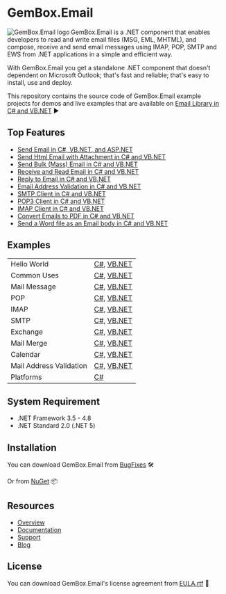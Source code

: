 # GemBox.Email

<img src="https://www.gemboxsoftware.com/images/NugetGbe.png" alt="GemBox.Email logo" align="left" />

GemBox.Email is a .NET component that enables developers to read and write email files (MSG, EML, MHTML), and compose, receive and send email messages using IMAP, POP, SMTP and EWS from .NET applications in a simple and efficient way.

With GemBox.Email you get a standalone .NET component that doesn't dependent on Microsoft Outlook; that's fast and reliable; that's easy to install, use and deploy.

This repository contains the source code of GemBox.Email example projects for demos and live examples that are available on [Email Library in C# and VB.NET](https://www.gemboxsoftware.com/email/examples/c-sharp-vb-net-email-library/201) ▶

## Top Features

* [Send Email in C#, VB.NET, and ASP.NET](https://www.gemboxsoftware.com/email/examples/send-email-c-sharp-vb-asp-net/101)
* [Send Html Email with Attachment in C# and VB.NET](https://www.gemboxsoftware.com/email/examples/send-html-email-with-attachment-c-sharp-vb-net/603)
* [Send Bulk (Mass) Email in C# and VB.NET](https://www.gemboxsoftware.com/email/examples/c-sharp-send-bulk-email/804)
* [Receive and Read Email in C# and VB.NET](https://www.gemboxsoftware.com/email/examples/receive-read-email-c-sharp-vb/102)
* [Reply to Email in C# and VB.NET](https://www.gemboxsoftware.com/email/examples/reply-email-c-sharp-vb-net/103)
* [Email Address Validation in C# and VB.NET](https://www.gemboxsoftware.com/email/examples/c-sharp-validate-email/401)
* [SMTP Client in C# and VB.NET](https://www.gemboxsoftware.com/email/examples/c-sharp-smtp-client/801)
* [POP3 Client in C# and VB.NET](https://www.gemboxsoftware.com/email/examples/c-sharp-pop3-client/701)
* [IMAP Client in C# and VB.NET](https://www.gemboxsoftware.com/email/examples/c-sharp-imap-client/301)
* [Convert Emails to PDF in C# and VB.NET](https://www.gemboxsoftware.com/email/examples/c-sharp-convert-email-to-pdf/107)
* [Send a Word file as an Email body in C# and VB.NET](https://www.gemboxsoftware.com/email/examples/c-sharp-send-word-as-email/108)

## Examples

| | |
| --- | --- |
| Hello World | [C#](https://github.com/GemBoxLtd/GemBox.Email.Examples/tree/master/C%23/Hello%20World), [VB.NET](https://github.com/GemBoxLtd/GemBox.Email.Examples/tree/master/VB.NET/Hello%20World) |
| Common Uses | [C#](https://github.com/GemBoxLtd/GemBox.Email.Examples/tree/master/C%23/Common%20Uses), [VB.NET](https://github.com/GemBoxLtd/GemBox.Email.Examples/tree/master/VB.NET/Common%20Uses) |
| Mail Message | [C#](https://github.com/GemBoxLtd/GemBox.Email.Examples/tree/master/C%23/Mail%20Message), [VB.NET](https://github.com/GemBoxLtd/GemBox.Email.Examples/tree/master/VB.NET/Mail%20Message) |
| POP | [C#](https://github.com/GemBoxLtd/GemBox.Email.Examples/tree/master/C%23/POP), [VB.NET](https://github.com/GemBoxLtd/GemBox.Email.Examples/tree/master/VB.NET/POP) |
| IMAP | [C#](https://github.com/GemBoxLtd/GemBox.Email.Examples/tree/master/C%23/IMAP), [VB.NET](https://github.com/GemBoxLtd/GemBox.Email.Examples/tree/master/VB.NET/IMAP) |
| SMTP | [C#](https://github.com/GemBoxLtd/GemBox.Email.Examples/tree/master/C%23/SMTP), [VB.NET](https://github.com/GemBoxLtd/GemBox.Email.Examples/tree/master/VB.NET/SMTP) |
| Exchange | [C#](https://github.com/GemBoxLtd/GemBox.Email.Examples/tree/master/C%23/Exchange), [VB.NET](https://github.com/GemBoxLtd/GemBox.Email.Examples/tree/master/VB.NET/Exchange) |
| Mail Merge | [C#](https://github.com/GemBoxLtd/GemBox.Email.Examples/tree/master/C%23/Mail%20Merge), [VB.NET](https://github.com/GemBoxLtd/GemBox.Email.Examples/tree/master/VB.NET/Mail%20Merge) |
| Calendar | [C#](https://github.com/GemBoxLtd/GemBox.Email.Examples/tree/master/C%23/Calendar), [VB.NET](https://github.com/GemBoxLtd/GemBox.Email.Examples/tree/master/VB.NET/Calendar) |
| Mail Address Validation | [C#](https://github.com/GemBoxLtd/GemBox.Email.Examples/tree/master/C%23/Mail%20Address%20Validation), [VB.NET](https://github.com/GemBoxLtd/GemBox.Email.Examples/tree/master/VB.NET/Mail%20Address%20Validation) |
| Platforms | [C#](https://github.com/GemBoxLtd/GemBox.Email.Examples/tree/master/C%23/Platforms) |

## System Requirement

* .NET Framework 3.5 - 4.8
* .NET Standard 2.0 (.NET 5)

## Installation

You can download GemBox.Email from [BugFixes](https://www.gemboxsoftware.com/email/downloads/bugfixes.html) 🛠️

Or from [NuGet](https://www.nuget.org/packages/GemBox.Email/) 📦

## Resources

* [Overview](https://www.gemboxsoftware.com/email)
* [Documentation](https://www.gemboxsoftware.com/email/docs/introduction.html)
* [Support](https://www.gemboxsoftware.com/email/support)
* [Blog](https://www.gemboxsoftware.com/gembox-email)

## License

You can download GemBox.Email's license agreement from [EULA.rtf](https://www.gemboxsoftware.com/EULA.rtf) 📝
